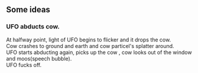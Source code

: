 ## Some ideas
### UFO abducts cow.
At halfway point, light of UFO begins to flicker and it drops the cow.<br>
Cow crashes to ground and earth and cow particel's splatter around.<br>
UFO starts abducting again, picks up the cow , cow looks out of the window and moos(speech bubble).<br>
UFO fucks off.
